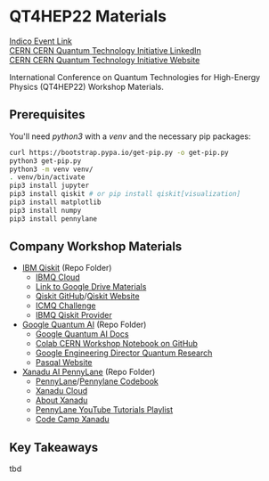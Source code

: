 # QT4HEP22 Materials

[Indico Event Link](https://indico.cern.ch/event/1190278/)  
[CERN CERN Quantum Technology Initiative LinkedIn](https://www.linkedin.com/showcase/cern-quantum-technology-initiative-cern-qti)  
[CERN CERN Quantum Technology Initiative Website](https://quantum.cern/)

International Conference on Quantum Technologies for High-Energy Physics (QT4HEP22) Workshop Materials.

## Prerequisites

You'll need *python3* with a *venv* and the necessary pip packages:

```bash
curl https://bootstrap.pypa.io/get-pip.py -o get-pip.py
python3 get-pip.py
python3 -m venv venv/
. venv/bin/activate
pip3 install jupyter
pip3 install qiskit # or pip install qiskit[visualization]
pip3 install matplotlib
pip3 install numpy
pip3 install pennylane
```

## Company Workshop Materials

* [IBM Qiskit](workshop/ibm) (Repo Folder)
  * [IBMQ Cloud](https://quantum-computing.ibm.com/)
  * [Link to Google Drive Materials](https://drive.google.com/drive/folders/1ZmzvMKYHogX0eIr1ayU7Sfti4lhQFL2D)
  * [Qiskit GitHub](https://github.com/Qiskit)/[Qiskit Website](https://qiskit.org/)
  * [ICMQ Challenge](https://challenges.quantum-computing.ibm.com/fall-2022)
  * [IBMQ Qiskit Provider](https://github.com/Qiskit/qiskit-ibmq-provider#configure-your-ibm-quantum-credentials)
* [Google Quantum AI](workshop/google) (Repo Folder)
  * [Google Quantum AI Docs](https://quantumai.google/)
  * [Colab CERN Workshop Notebook on GitHub](https://github.com/deltorobarba/sciences/blob/master/cern.ipynb)
  * [Google Engineering Director Quantum Research](https://research.google/people/HartmutNeven/)
  * [Pasqal Website](https://pasqal.io)
* [Xanadu AI PennyLane](workshop/xanadu) (Repo Folder)
  * [PennyLane](https://pennylane.ai/)/[Pennylane Codebook](https://codebook.xanadu.ai/)
  * [Xanadu Cloud](https://cloud.xanadu.ai/)
  * [About Xanadu](https://www.xanadu.ai/about)
  * [PennyLane YouTube Tutorials Playlist](https://youtube.com/playlist?list=PL_hJxz_HrXxsY23iiLZTxiPctXKYI6tNV)
  * [Code Camp Xanadu](https://codecamp.xanadu.ai/)

## Key Takeaways

tbd